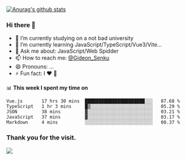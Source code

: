 [![Anurag's github stats](https://github-readme-stats.vercel.app/api?username=gideonsenku)](https://github.com/anuraghazra/github-readme-stats)
### Hi there 👋
- 🔭 I’m currently studying on a not bad university 
- 🌱 I’m currently learning JavaScript/TypeScript/Vue3/Vite...
- 💬 Ask me about: JavaScript/Web Spidder 
- 📫 How to reach me: [@Gideon_Senku](https://t.me/Gideon_Senku)
- 😄 Pronouns: ...
- ⚡ Fun fact: I ❤️ 🎵

📊 **This week I spent my time on**
<!--START_SECTION:waka-->
```text
Vue.js       17 hrs 30 mins  ██████████████████████░░░   87.68 % 
TypeScript   1 hr 3 mins     █▒░░░░░░░░░░░░░░░░░░░░░░░   05.29 % 
JSON         38 mins         ▓░░░░░░░░░░░░░░░░░░░░░░░░   03.21 % 
JavaScript   37 mins         ▓░░░░░░░░░░░░░░░░░░░░░░░░   03.17 % 
Markdown     4 mins          ░░░░░░░░░░░░░░░░░░░░░░░░░   00.37 % 
```
<!--END_SECTION:waka-->


### Thank you for the visit.
![](http://profile-counter.glitch.me/gideonsenku/count.svg)
<!--
**GideonSenku/GideonSenku** is a ✨ _special_ ✨ repository because its `README.md` (this file) appears on your GitHub profile.

Here are some ideas to get you started:

- 🔭 I’m currently working on ...
- 🌱 I’m currently learning ...
- 👯 I’m looking to collaborate on ...
- 🤔 I’m looking for help with ...
- 💬 Ask me about ...
- 📫 How to reach me: ...
- 😄 Pronouns: ...
- ⚡ Fun fact: ...
-->
